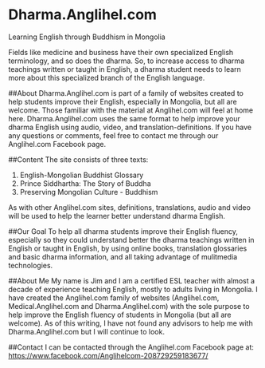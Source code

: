 # Dharma.Anglihel.com
Learning English through Buddhism in Mongolia

Fields like medicine and business have their own specialized English terminology, and so does the dharma. So, to increase access to dharma teachings written or taught in English, a dharma student needs to learn more about this specialized branch of the English language.

##About
Dharma.Anglihel.com is part of a family of websites created to help students improve their English, especially in Mongolia, but all are welcome. Those familiar with the material at Anglihel.com will feel at home here. Dharma.Anglihel.com uses the same format to help improve your dharma English using audio, video, and translation-definitions. If you have any questions or comments, feel free to contact me through our Anglihel.com Facebook page.

##Content
The site consists of three texts:

1. English-Mongolian Buddhist Glossary
2. Prince Siddhartha: The Story of Buddha
3. Preserving Mongolian Culture - Buddhism

As with other Anglihel.com sites, definitions, translations, audio and video will be used to help the learner better understand dharma English.

##Our Goal
To help all dharma students improve their English fluency, especially so they could understand better the dharma teachings written in English or taught in English, by using online books, translation glossaries and basic dharma information, and all taking advantage of mulitmedia technologies.

##About Me
My name is Jim and I am a certified ESL teacher with almost a decade of experience teaching English, mostly to adults living in Mongolia. I have created the Anglihel.com family of websites (Anglihel.com, Medical.Anglihel.com and Dharma.Anglihel.com) with the sole purpose to help improve the English fluency of students in Mongolia (but all are welcome). As of this writing, I have not found any advisors to help me with Dharma.Anglihel.com but I will continue to look.

##Contact
I can be contacted through the Anglihel.com Facebook page at:
https://www.facebook.com/Anglihelcom-208729259183677/
